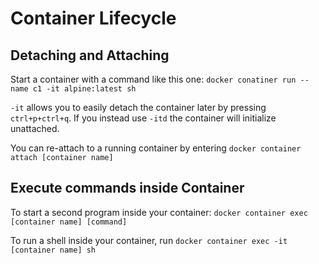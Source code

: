 # Container Lifecycle

## Detaching and Attaching

Start a container with a command like this one:
`docker conatiner run --name c1 -it alpine:latest sh`

`-it` allows you to easily detach the container later by pressing `ctrl+p+ctrl+q`. If you instead use `-itd` the container will initialize unattached.

You can re-attach to a running container by entering `docker container attach [container name]`

## Execute commands inside Container

To start a second program inside your container:
`docker container exec [container name] [command]`

To run a shell inside your container, run
`docker container exec -it [container name] sh`

